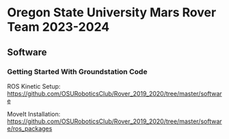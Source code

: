 # Oregon State University Mars Rover Team 2023-2024

## Software

### Getting Started With Groundstation Code
ROS Kinetic Setup: https://github.com/OSURoboticsClub/Rover_2019_2020/tree/master/software

MoveIt Installation: https://github.com/OSURoboticsClub/Rover_2019_2020/tree/master/software/ros_packages
